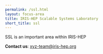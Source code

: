 ```yaml
---
permalink: /ssl.html
layout: focus-area
title: IRIS-HEP Scalable Systems Laboratory
short_title: ssl
---
```


  SSL is an important area within IRIS-HEP

  **Contact us**: [xyz-team@iris-hep.org](mailto:xyz-team@iris-hep.org)


